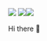 <img src="https://capsule-render.vercel.app/api?type=slice&color=auto&height=300&section=header&text=HakKyu%20KIM&fontSize=90" />
<img src="https://img.shields.io/badge/Swift-F05138?style=flat-square&logo=Swfit&logoColor=white"/><img src="https://img.shields.io/badge/IOS-000000?style=flat-square&logo=IOS&logoColor=white"/>

Hi there 👋

<!--
**schoolkim/schoolkim** is a ✨ _special_ ✨ repository because its `README.md` (this file) appears on your GitHub profile.

Here are some ideas to get you started:

- 🔭 I’m currently working on ...
- 🌱 I’m currently learning ...
- 👯 I’m looking to collaborate on ...
- 🤔 I’m looking for help with ...
- 💬 Ask me about ...
- 📫 How to reach me: ...
- 😄 Pronouns: ...
- ⚡ Fun fact: ...
-->
